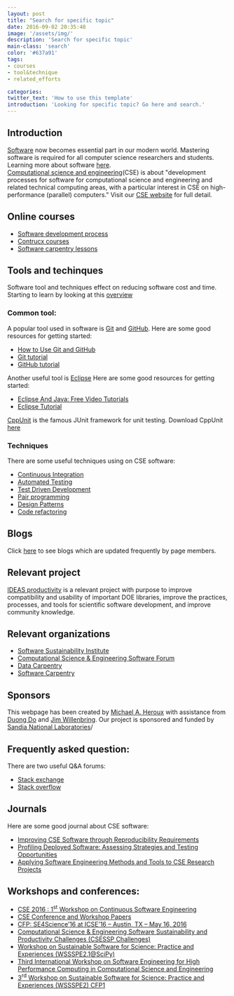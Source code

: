 ```yaml
---
layout: post
title: "Search for specific topic"
date: 2016-09-02 20:35:48
image: '/assets/img/'
description: 'Search for specific topic'
main-class: 'search'
color: '#637a91'
tags:
- courses
- tool&technique
- related_efforts 

categories:
twitter_text: 'How to use this template'
introduction: 'Looking for specific topic? Go here and search.'
---
```


## Introduction

[Software](https://en.wikipedia.org/wiki/Software) now becomes essential part in our modern world. 
Mastering software is required for all computer science researchers and students. 
Learning more about software [here](https://collegeville.github.io/Lex/index.html). <br>
[Computational science and engineering](https://en.wikipedia.org/wiki/Computational_engineering)(CSE)
is about "development processes for software for computational science and engineering and related technical computing areas, 
with a particular interest in CSE on high-performance (parallel) computers."
Visit our [CSE website](https://cse-software.org/) for full detail.


## Online courses

* [Software development process](https://www.udacity.com/course/software-development-process--ud805)<br>
* [Contrucx courses](http://ondemand.construx.com/catalog/)<br>
* [Software carpentry lessons](http://software-carpentry.org/lessons/)

## Tools and techinques

Software tool and techniques effect on reducing software cost and time.
Starting to learn by looking at this [overview](http://www.gao.gov/assets/200/192021.pdf) 

### Common tool:

A popular tool used in software is [Git](https://en.wikipedia.org/wiki/Git_(software)) and [GitHub](https://en.wikipedia.org/wiki/GitHub).
Here are some good resources for getting started: 

* [How to Use Git and GitHub](https://www.udacity.com/course/how-to-use-git-and-github--ud775)
* [Git tutorial](https://www.atlassian.com/git/tutorials/)
* [GitHub tutorial](https://guides.github.com/activities/hello-world/)

Another useful tool is [Eclipse](https://eclipse.org/)
Here are some good resources for getting started:

* [Eclipse And Java: Free Video Tutorials](http://eclipsetutorial.sourceforge.net/totalbeginner.html)
* [Eclipse Tutorial](http://www.tutorialspoint.com/eclipse/)

[CppUnit](http://cppunit.sourceforge.net/doc/cvs/cppunit_cookbook.html) is the famous JUnit framework for unit testing.
Download CppUnit [here](https://sourceforge.net/projects/cppunit/)

### Techniques

There are some useful techniques using on CSE software:

* [Continuous Integration](https://www.thoughtworks.com/continuous-integration)
* [Automated Testing](https://smartbear.com/learn/automated-testing/)
* [Test Driven Development](http://agiledata.org/essays/tdd.html)
* [Pair programming](https://www.agilealliance.org/glossary/pairing/)
* [Design Patterns](http://www.tutorialspoint.com/design_pattern/design_pattern_overview.htm)
* [Code refactoring](https://www.csie.ntu.edu.tw/~r95004/Refactoring_improving_the_design_of_existing_code.pdf)

## Blogs

Click [here](https://cse-software.github.io/blogs/) to see blogs which are updated frequently by page members. 

## Relevant project

[IDEAS productivity](https://ideas-productivity.org/resources/) is a relevant project with purpose to improve compatibility and usability 
of important DOE libraries, improve the practices, processes, and tools for scientific software development, and improve community knowledge.

##  Relevant organizations 

 * [Software Sustainability Institute](https://www.software.ac.uk/) 
 * [Computational Science & Engineering Software Forum](https://cse-software.org/)
 * [Data Carpentry](http://www.datacarpentry.org/)
 * [Software Carpentry](https://software-carpentry.org/)

## Sponsors

This webpage has been created by [Michael A. Heroux](https://github.com/maherou) with assistance from
[Duong Do](https://github.com/duongdo27) and [Jim Willenbring](https://github.com/jwillenbring). 
Our project is sponsored and funded by [Sandia National Laboratories](http://www.sandia.gov/)/

## Frequently asked question:

There are two useful Q&A forums:
 
 * [Stack exchange](http://scicomp.stackexchange.com/)
 * [Stack overflow](http://stackoverflow.com/search?tab=relevance&q=software)
 
## Journals

Here are some good journal about CSE software:

* [Improving CSE Software through Reproducibility Requirements](http://www.sandia.gov/~maherou/docs/HerouxSecseReproducibility.pdf)
* [Profiling Deployed Software: Assessing Strategies and Testing Opportunities](http://cse.unl.edu/~elbaum/papers/journals/TSE-deployed05.pdf)
* [Applying Software Engineering Methods and Tools to CSE Research Projects](http://ac.els-cdn.com/S1877050910001687/1-s2.0-S1877050910001687-main.pdf?_tid=2413702c-5ea4-11e6-aa99-00000aab0f02&acdnat=1470797155_ae500e279d8bc07bedc9981e8db597da)

## Workshops and conferences:

* [CSE 2016 : 1<sup>st</sup> Workshop on Continuous Software Engineering](http://www.wikicfp.com/cfp/servlet/event.showcfp?eventid=49629&copyownerid=83124)
* [CSE Conference and Workshop Papers](http://digitalcommons.unl.edu/cseconfwork/)
* [CFP: SE4Science’16 at ICSE’16 – Austin, TX – May 16, 2016](https://cse-software.org/cfp-se4science16/)
* [Computational Science & Engineering Software Sustainability and Productivity Challenges (CSESSP Challenges)](https://cse-software.org/computational-science-engineering-software-sustainability-and-productivity-challenges-csessp-challenges/)
* [Workshop on Sustainable Software for Science: Practice and Experiences (WSSSPE2.1@SciPy)](https://cse-software.org/workshop-on-sustainable-software-for-science-practice-and-experiences-wssspe2-1scipy/)
* [Third International Workshop on Software Engineering for High Performance Computing in Computational Science and Engineering](https://cse-software.org/third-international-workshop-on-software-engineering-for-high-performance-computing-in-computational-science-and-engineering/)
* [3<sup>rd</sup> Workshop on Sustainable Software for Science: Practice and Experiences (WSSSPE2) CFP1](https://cse-software.org/3rd-workshop-on-sustainable-software-for-science-practice-and-experiences-wssspe2-cfp1/)
